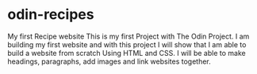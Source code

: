 # odin-recipes
My first Recipe website
This is my first Project with The Odin Project. I am building my first website and with this project I will show that I am able to build a website from scratch Using HTML and CSS.
I will be able to make headings, paragraphs, add images and link websites together.

